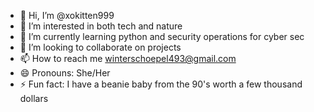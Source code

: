 - 👋 Hi, I’m @xokitten999
- 👀 I’m interested in both tech and nature
- 🌱 I’m currently learning python and security operations for cyber sec
- 💞️ I’m looking to collaborate on projects
- 📫 How to reach me winterschoepel493@gmail.com
- 😄 Pronouns: She/Her
- ⚡ Fun fact: I have a beanie baby from the 90's worth a few thousand dollars

<!---
--->

